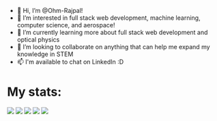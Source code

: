 - 👋 Hi, I’m @Ohm-Rajpal!
- 👀 I’m interested in full stack web development, machine learning, computer science, and aerospace!
- 🌱 I’m currently learning more about full stack web development and optical physics
- 💞️ I’m looking to collaborate on anything that can help me expand my knowledge in STEM
- 📫 I'm available to chat on LinkedIn :D


# My stats:
[![](https://raw.githubusercontent.com/vn7n24fzkq/github-profile-summary-cards-example/master/profile-summary-card-output/react/0-profile-details.svg)](https://github.com/vn7n24fzkq/github-profile-summary-cards)
[![](https://raw.githubusercontent.com/vn7n24fzkq/github-profile-summary-cards-example/master/profile-summary-card-output/react/1-repos-per-language.svg)](https://github.com/vn7n24fzkq/github-profile-summary-cards) [![](https://raw.githubusercontent.com/vn7n24fzkq/github-profile-summary-cards-example/master/profile-summary-card-output/react/2-most-commit-language.svg)](https://github.com/vn7n24fzkq/github-profile-summary-cards)
[![](https://raw.githubusercontent.com/vn7n24fzkq/github-profile-summary-cards-example/master/profile-summary-card-output/react/3-stats.svg)](https://github.com/vn7n24fzkq/github-profile-summary-cards) [![](https://raw.githubusercontent.com/vn7n24fzkq/github-profile-summary-cards-example/master/profile-summary-card-output/react/4-productive-time.svg)](https://github.com/vn7n24fzkq/github-profile-summary-cards)

<!---
Ohm-Rajpal/Ohm-Rajpal is a ✨ special ✨ repository because its `README.md` (this file) appears on your GitHub profile.
You can click the Preview link to take a look at your changes.
--->
